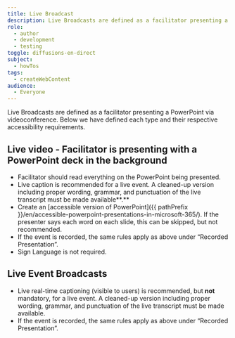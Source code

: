 ```yaml
---
title: Live Broadcast
description: Live Broadcasts are defined as a facilitator presenting a PowerPoint via videoconference. Here we have defined each type and their respective accessibility requirements.
role:
  - author
  - development
  - testing
toggle: diffusions-en-direct
subject:
  - howTos
tags:
  - createWebContent
audience:
  - Everyone
---
```


Live Broadcasts are defined as a facilitator presenting a PowerPoint via videoconference. Below we have defined each type and their respective accessibility requirements.

## Live video - Facilitator is presenting with a PowerPoint deck in the background

- Facilitator should read everything on the PowerPoint being presented.
- Live caption is recommended for a live event. A cleaned-up version including proper wording, grammar, and punctuation of the live transcript must be made available**.**
- Create an [accessible version of PowerPoint]({{ pathPrefix }}/en/accessible-powerpoint-presentations-in-microsoft-365/). If the presenter says each word on each slide, this can be skipped, but not recommended.
- If the event is recorded, the same rules apply as above under “Recorded Presentation”.
- Sign Language is not required.

## Live Event Broadcasts

- Live real-time captioning (visible to users) is recommended, but **not** mandatory, for a live event. A cleaned-up version including proper wording, grammar, and punctuation of the live transcript must be made available.
- If the event is recorded, the same rules apply as above under “Recorded Presentation”.

